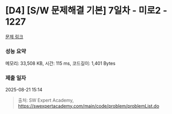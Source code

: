 # [D4] [S/W 문제해결 기본] 7일차 - 미로2 - 1227 

[문제 링크](https://swexpertacademy.com/main/code/problem/problemDetail.do?contestProbId=AV14wL9KAGkCFAYD) 

### 성능 요약

메모리: 33,508 KB, 시간: 115 ms, 코드길이: 1,401 Bytes

### 제출 일자

2025-08-21 15:14



> 출처: SW Expert Academy, https://swexpertacademy.com/main/code/problem/problemList.do